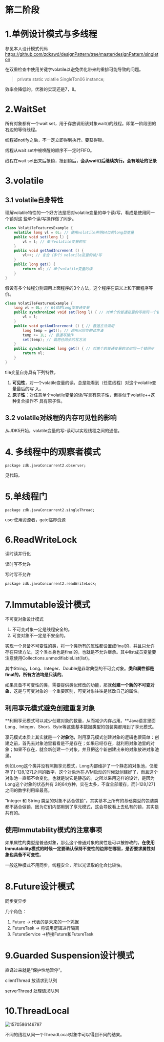 # 第二阶段

# 1.单例设计模式与多线程

参见本人设计模式代码<https://github.com/zdkswd/designPattern/tree/master/designPattern/singleton>

在双重检查中使用关键字volatile以避免优化带来的重排可能导致的问题。

> private static volatile SingleTon06 instance;

效率会降低的。优雅的实现还是7，8。

# 2.WaitSet

所有对象都有一个wait set，用于存放调用该对象wait()的线程。即第一阶段图的右边的等待线程。

线程被notify之后，不一定立即得到执行。要获得锁。

线程从wait set中被唤醒的顺序不一定时FIFO。

线程在wait set出来后抢锁，抢到锁后，**会从wait()后继续执行。会有地址的记录**

# 3.volatile

## 3.1 volatile自身特性

理解volatile特性的一个好方法是把对volatile变量的单个读/写，看成是使用同一个锁对这
些单个读/写操作做了同步。

```java
class VolatileFeaturesExample {
    volatile long vl = 0L; // 使用volatile声明64位的long型变量
    public void set(long l) {
    	vl = l; // 单个volatile变量的写
    }
    public void getAndIncrement () {
    	vl++; // 复合（多个）volatile变量的读/写
    }
    public long get() {
    	return vl; // 单个volatile变量的读
    }
}
```

假设有多个线程分别调用上面程序的3个方法，这个程序在语义上和下面程序等价。

```java
class VolatileFeaturesExample {
    long vl = 0L; // 64位的long型普通变量
    public synchronized void set(long l) { // 对单个的普通变量的写用同一个锁同步
    	vl = l;
    }
    public void getAndIncrement () { // 普通方法调用
    	long temp = get(); // 调用已同步的读方法
    	temp += 1L; // 普通写操作
    	set(temp); // 调用已同步的写方法
    }
    public synchronized long get() { // 对单个的普通变量的读用同一个锁同步
    	return vl;
    }
}
```

tile变量自身具有下列特性。

1. **可见性**，对一个volatile变量的读，总是能看到（任意线程）对这个volatile变量最后的写
   入。
2. **原子性**：对任意单个volatile变量的读/写具有原子性，但类似于volatile++这种复合操作不
   具有原子性。

## 3.2 volatile对线程的内存可见性的影响

从JDK5开始，volatile变量的写-读可以实现线程之间的通信。

# 4. 多线程中的观察者模式

```
package zdk.javaConcurrent2.observer;
```

见代码。

# 5.单线程门

```
package zdk.javaConcurrent2.singleThread;
```

user使用资源者，gate临界资源

# 6.ReadWriteLock

读时读并行化

读时写不允许

写时写不允许

```
package zdk.javaConcurrent2.readWriteLock;
```

# 7.Immutable设计模式

不可变对象设计模式

1. 不可变对象一定是线程安全的。
2. 可变对象不一定是不安全的。

实现一个具备不可变性的类，将一个类所有的属性都设置成final的，并且只允许存在只读方法，这个类本身也是final的，也就是不允许继承。其中list成员变量要注意使用Collections.unmodifiableList(list)。

其中String，Long、Integer、Double是非常典型的不可变对象。**类和属性都是final的，所有方法均是只读的**。

如果具备不可变性的类，需要提供类似修改的功能，那就**创建一个新的不可变对象**，这是与可变对象的一个重要区别，可变对象往往是修改自己的属性。

## 利用享元模式避免创建重复对象

**利用享元模式可以减少创建对象的数量，从而减少内存占用。**Java语言里面Long、Integer、Short、Byte等这些基本数据类型的包装类都用到了享元模式。

享元模式本质上其实就是一个**对象池**，利用享元模式创建对象的逻辑也很简单：创建之前，首先去对象池里看看是不是存在；如果已经存在，就利用对象池里的对象；如果不存在，就会新创建一个对象，并且把这个新创建出来的对象放进对象池里。

例如Long这个类并没有照搬享元模式，Long内部维护了一个静态的对象池，仅缓存了[-128,127]之间的数字，这个对象池在JVM启动的时候就创建好了，而且这个对象池一直都不会变化，也就是说它是静态的。之所以采用这样的设计，是因为Long这个对象的状态共有 2的64方种，实在太多，不宜全部缓存，而[-128,127]之间的数字利用率最高。

“Integer 和 String 类型的对象不适合做锁”，其实基本上所有的基础类型的包装类都不适合做锁，因为它们内部用到了享元模式，这会导致看上去私有的锁，其实是共有的。

## 使用Immutability模式的注意事项

如果属性的类型是普通对象，那么这个普通对象的属性是可以被修改的。**在使用Immutability模式的时候一定要确认保持不变性的边界在哪里，是否要求属性对象也具备不可变性**。

一般这种模式不用同步，线程安全，所以光读取的化会比较快。

# 8.Future设计模式

同步变异步 

几个角色：

1. Future -> 代表的是未来的一个凭据
2. FutureTask -> 将调用逻辑进行隔离
3. FutureService ->桥接Future和FutureTask

# 9.Guarded Suspension设计模式

 直译过来就是“保护性地暂停”。

clientThread 放请求到队列

serverThread 处理请求队列

# 10.ThreadLocal

![1570586146797](assets/1570586146797.png)

不同的线程从同一个ThreadLocal对象中可以得到不同的结果。



